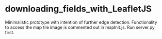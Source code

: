 # downloading_fields_with_LeafletJS
Minimalistic prototype with intention of further edge detection. Functionality to access the map tile image is commented out in mapInit.js. Run server.py first.
